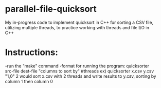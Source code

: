 # parallel-file-quicksort
My in-progress code to implement quicksort in C++ for sorting a CSV file, utilizing multiple threads, to practice working with threads and file I/O in C++ 

# Instructions:
-run the "make" command
-format for running the program:
quicksorter src-file dest-file "columns to sort by" #threads 
ex) quicksorter x.csv y.csv "1,0" 2
would sort x.csv with 2 threads and write results to y.csv, sorting by column 1 then column 0
